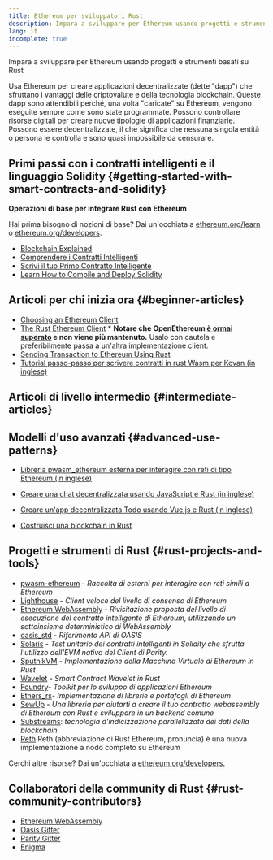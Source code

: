 ```yaml
---
title: Ethereum per sviluppatori Rust
description: Impara a sviluppare per Ethereum usando progetti e strumenti basati su Rust
lang: it
incomplete: true
---
```


<FeaturedText>Impara a sviluppare per Ethereum usando progetti e strumenti basati su Rust</FeaturedText>

Usa Ethereum per creare applicazioni decentralizzate (dette "dapp") che sfruttano i vantaggi delle criptovalute e della tecnologia blockchain. Queste dapp sono attendibili perché, una volta "caricate" su Ethereum, vengono eseguite sempre come sono state programmate. Possono controllare risorse digitali per creare nuove tipologie di applicazioni finanziarie. Possono essere decentralizzate, il che significa che nessuna singola entità o persona le controlla e sono quasi impossibile da censurare.

## Primi passi con i contratti intelligenti e il linguaggio Solidity {#getting-started-with-smart-contracts-and-solidity}

**Operazioni di base per integrare Rust con Ethereum**

Hai prima bisogno di nozioni di base? Dai un'occhiata a [ethereum.org/learn](/learn/) o [ethereum.org/developers](/developers/).

- [Blockchain Explained](https://kauri.io/article/d55684513211466da7f8cc03987607d5/blockchain-explained)
- [Comprendere i Contratti Intelligenti](https://kauri.io/article/e4f66c6079e74a4a9b532148d3158188/ethereum-101-part-5-the-smart-contract)
- [Scrivi il tuo Primo Contratto Intelligente](https://kauri.io/article/124b7db1d0cf4f47b414f8b13c9d66e2/remix-ide-your-first-smart-contract)
- [Learn How to Compile and Deploy Solidity](https://kauri.io/article/973c5f54c4434bb1b0160cff8c695369/understanding-smart-contract-compilation-and-deployment)

## Articoli per chi inizia ora {#beginner-articles}

- [Choosing an Ethereum Client](https://www.trufflesuite.com/docs/truffle/reference/choosing-an-ethereum-client)
- [The Rust Ethereum Client](https://openethereum.github.io/) \* **Notare che OpenEthereum [è ormai superato](https://medium.com/openethereum/gnosis-joins-erigon-formerly-turbo-geth-to-release-next-gen-ethereum-client-c6708dd06dd) e non viene più mantenuto.** Usalo con cautela e preferibilmente passa a un'altra implementazione client.
- [Sending Transaction to Ethereum Using Rust](https://kauri.io/#collections/A%20Hackathon%20Survival%20Guide/sending-ethereum-transactions-with-rust/)
- [Tutorial passo-passo per scrivere contratti in rust Wasm per Kovan (in inglese)](https://github.com/paritytech/pwasm-tutorial)

## Articoli di livello intermedio {#intermediate-articles}

## Modelli d'uso avanzati {#advanced-use-patterns}

- [Libreria pwasm_ethereum esterna per interagire con reti di tipo Ethereum (in inglese)](https://github.com/openethereum/pwasm-ethereum)
- [Creare una chat decentralizzata usando JavaScript e Rust (in inglese)](https://medium.com/perlin-network/build-a-decentralized-chat-using-javascript-rust-webassembly-c775f8484b52)
- [Creare un'app decentralizzata Todo usando Vue.js e Rust (in inglese)](https://medium.com/@jjmace01/build-a-decentralized-todo-app-using-vue-js-rust-webassembly-5381a1895beb)

- [Costruisci una blockchain in Rust](https://blog.logrocket.com/how-to-build-a-blockchain-in-rust/)

## Progetti e strumenti di Rust {#rust-projects-and-tools}

- [pwasm-ethereum](https://github.com/paritytech/pwasm-ethereum) - _Raccolta di esterni per interagire con reti simili a Ethereum_
- [Lighthouse](https://github.com/sigp/lighthouse) - _Client veloce del livello di consenso di Ethereum_
- [Ethereum WebAssembly](https://ewasm.readthedocs.io/en/mkdocs/) - _Rivisitazione proposta del livello di esecuzione del contratto intelligente di Ethereum, utilizzando un sottoinsieme deterministico di WebAssembly_
- [oasis_std](https://docs.rs/oasis-std/latest/oasis_std/index.html) - _Riferimento API di OASIS_
- [Solaris](https://github.com/paritytech/sol-rs) - _Test unitario dei contratti intelligenti in Solidity che sfrutta l'utilizzo dell'EVM nativa del Client di Parity._
- [SputnikVM](https://github.com/rust-blockchain/evm) - _Implementazione della Macchina Virtuale di Ethereum in Rust_
- [Wavelet](https://wavelet.perlin.net/docs/smart-contracts) - _Smart Contract Wavelet in Rust_
- [Foundry](https://github.com/gakonst/foundry)- _Toolkit per lo sviluppo di applicazioni Ethereum_
- [Ethers_rs](https://github.com/gakonst/ethers-rs)- _Implementazione di librerie e portafogli di Ethereum_
- [SewUp](https://github.com/second-state/SewUp) - _Una libreria per aiutarti a creare il tuo contratto webassembly di Ethereum con Rust e sviluppare in un backend comune_
- [Substreams](https://github.com/streamingfast/substreams): _tecnologia d'indicizzazione parallelizzata dei dati della blockchain_
- [Reth](https://github.com/paradigmxyz/reth) Reth (abbreviazione di Rust Ethereum, pronuncia) è una nuova implementazione a nodo completo su Ethereum

Cerchi altre risorse? Dai un'occhiata a [ethereum.org/developers.](/developers/)

## Collaboratori della community di Rust {#rust-community-contributors}

- [Ethereum WebAssembly](https://gitter.im/ewasm/Lobby)
- [Oasis Gitter](https://gitter.im/Oasis-official/Lobby)
- [Parity Gitter](https://gitter.im/paritytech/parity)
- [Enigma](https://discord.gg/SJK32GY)
